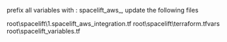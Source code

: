 <!-- Move all variables to _variables.tf.
Add approriate entries to terraform.tfvars with _PLACEHOLDER_ entries for values -->

prefix all variables with : spacelift_aws_, update the following files

root\spacelift\1.spacelift_aws_integration.tf
root\spacelift\terraform.tfvars
root\spacelift\_variables.tf